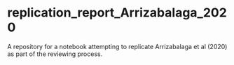 # replication_report_Arrizabalaga_2020
A repository for a notebook attempting to replicate Arrizabalaga et al (2020) as part of the reviewing process.
